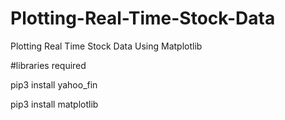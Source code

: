 # Plotting-Real-Time-Stock-Data
Plotting Real Time Stock Data Using Matplotlib



#libraries required 



pip3 install yahoo_fin





pip3 install matplotlib
